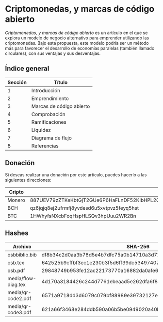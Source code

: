 # Criptomonedas, y marcas de código abierto

_Criptomonedas, y marcas de código abierto_ es un artículo en el que se explora un modelo de negocio alternativo para emprender utilizando las criptomonedas. Bajo esta propuesta, este modelo podría ser un método más para favorecer el desarrollo de economías paralelas (también llamado circulares), con sus ventajas y sus desventajas.

## Índice general
Sección | Título
--- | --- 
1 | Introducción
2 | Emprendimiento
3 | Marcas de código abierto
4 | Comprobación
5 | Ramificaciones
6 | Liquidez
7 | Diagrama de flujo
8 | Referencias

## Donación

Si deseas realizar una donación por este artículo, puedes hacerlo a las siguientes direcciones:

Cripto | Dirección
--- | --- 
Monero | 887UEV79zZTKeKbtGjT2GUe6P6HaFLnDF52KibHPL2CyZUpisgA2EyNanJhLXRfoJW6FNhXQ7sdh9SEK8YXu7ZX8JKLYADh
BCH | qz6jqjq8ej2ufrmfj8yvdesd6u5xvtpvz5feyq5hst
BTC | 1HWhyfsNXcbFoqHspHLSQv3hpUuu2WR2Bn

## Hashes

Archivo | SHA-256
--- | --- 
osbbiblio.bib | df8b34c2d0aa3b78d5e4b7dfc75a0b14710a3d72f1860fbca31b8f1b90c48917
osb.tex | 642525b9cffbf3ec1e230b3f5d6ff39dc5349740783dd9cd2e9f398974fb1f95
osb.pdf | 29848749b953fe12ac22173770a16882da0afe631143aba64224dce15faa2363
media/flow-diag.tex | 4d170a3184426c244d7761ebeaad5e262dfa6f8ea9560115d6a2eeaf5679d0b7
media/qr-code2.pdf | 6571a9718dd3d6079c079bf88989e39732127ec3b3810ffae1d588d340936c07
media/qr-code3.pdf | 621a66f3468e284ddb590a06b5be0949020a40b5137a1af00fde1dd72c7fab78
